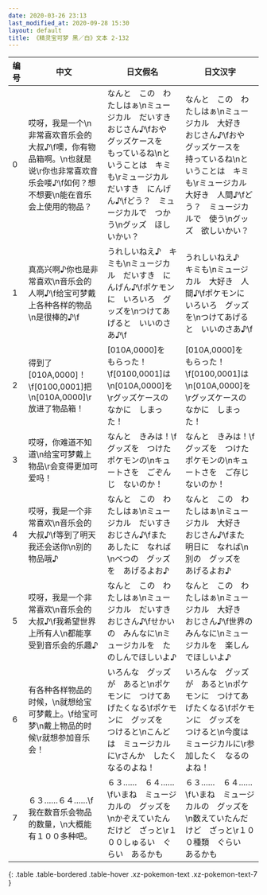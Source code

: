 ```yaml
---
date: 2020-03-26 23:13
last_modified_at: 2020-09-28 15:30
layout: default
title: 《精灵宝可梦 黑／白》文本 2-132
---
```

| 编号 | 中文 | 日文假名 | 日文汉字 |
| ---- | ---- | ---- | --- |
| 0 | 哎呀，我是一个\n非常喜欢音乐会的大叔♪\f噢，你有物品箱啊。\n也就是说\r你也非常喜欢音乐会喽♪\f如何？想不想要\n能在音乐会上使用的物品？ | なんと　この　わたしはぁ\nミュージカル　だいすき　おじさん♪\fおや　グッズケースを　もっているね\nということは　キミも\rミュージカル　だいすき　にんげん♪\fどう？　ミュージカルで　つかう\nグッズ　ほしいかい？ | なんと　この　わたしはぁ\nミュージカル　大好き　おじさん♪\fおや　グッズケースを　持っているね\nということは　キミも\rミュージカル　大好き　人間♪\fどう？　ミュージカルで　使う\nグッズ　欲しいかい？ |
| 1 | 真高兴啊♪你也是非常喜欢\n音乐会的人啊♪\f给宝可梦戴上各种各样的物品\n是很棒的♪\f | うれしいねえ♪　キミも\nミュージカル　だいすき　にんげん♪\fポケモンに　いろいろ　グッズを\nつけてあげると　いいのさあ♪\f | うれしいねえ♪　キミも\nミュージカル　大好き　人間♪\fポケモンに　いろいろ　グッズを\nつけてあげると　いいのさあ♪\f |
| 2 | 得到了[010A,0000]！\f[0100,0001]把\n[010A,0000]\r放进了物品箱！ | [010A,0000]を　もらった！\f[0100,0001]は\n[010A,0000]を\rグッズケースの　なかに　しまった！ | [010A,0000]を　もらった！\f[0100,0001]は\n[010A,0000]を\rグッズケースの　なかに　しまった！ |
| 3 | 哎呀，你难道不知道\n给宝可梦戴上物品\r会变得更加可爱吗！ | なんと　きみは！\fグッズを　つけた　ポケモンの\nキュートさを　ごぞんじ　ないのか！ | なんと　きみは！\fグッズを　つけた　ポケモンの\nキュートさを　ご存じ　ないのか！ |
| 4 | 哎呀，我是一个非常喜欢\n音乐会的大叔♪\f等到了明天我还会送你\n别的物品哦♪ | なんと　この　わたしはぁ\nミュージカル　だいすき　おじさん♪\fまた　あしたに　なれば\nべつの　グッズを　あげるよお♪ | なんと　この　わたしはぁ\nミュージカル　大好き　おじさん♪\fまた　明日に　なれば\n別の　グッズを　あげるよお♪ |
| 5 | 哎呀，我是一个非常喜欢\n音乐会的大叔♪\f我希望世界上所有人\n都能享受到音乐会的乐趣♪ | なんと　この　わたしはぁ\nミュージカル　だいすき　おじさん♪\fせかいの　みんなに\nミュージカルを　たのしんでほしいよ♪ | なんと　この　わたしはぁ\nミュージカル　大好き　おじさん♪\f世界の　みんなに\nミュージカルを　楽しんでほしいよ♪ |
| 6 | 有各种各样物品的时候，\n就想给宝可梦戴上。\f给宝可梦\n戴上物品的时候\r就想参加音乐会！ | いろんな　グッズが　あると\nポケモンに　つけてあげたくなる\fポケモンに　グッズを　つけると\nこんどは　ミュージカルに\rさんか　したくなるのよね！ | いろんな　グッズが　あると\nポケモンに　つけてあげたくなる\fポケモンに　グッズを　つけると\n今度は　ミュージカルに\r参加したく　なるのよね！ |
| 7 | ６３……６４……\f我在数音乐会物品的数量，\n大概能有１００多种吧。 | ６３……　６４……\fいまね　ミュージカルの　グッズを\nかぞえていたんだけど　ざっと\r１００しゅるい　ぐらい　あるかも | ６３……　６４……\fいまね　ミュージカルの　グッズを\n数えていたんだけど　ざっと\r１００種類　ぐらい　あるかも |
{: .table .table-bordered .table-hover .xz-pokemon-text .xz-pokemon-text-7 }